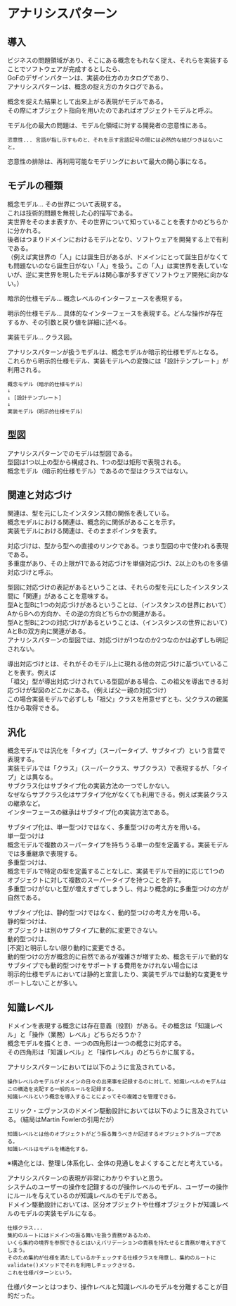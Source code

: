 # アナリシスパターン  
## 導入
ビジネスの問題領域があり、そこにある概念をもれなく捉え、それらを実装することでソフトウェアが完成するとしたら、  
GoFのデザインパターンは、実装の仕方のカタログであり、  
アナリシスパターンは、概念の捉え方のカタログである。  
  
概念を捉えた結果として出来上がる表現がモデルである。  
その際にオブジェクト指向を用いたのであればオブジェクトモデルと呼ぶ。  
  
モデル化の最大の問題は、モデル化領域に対する開発者の恣意性にある。  
```  
恣意性... 言語が指し示すものと、それを示す言語記号の間には必然的な結びつきはないこと。  
```  
恣意性の排除は、再利用可能なモデリングにおいて最大の関心事になる。    
  
## モデルの種類  
概念モデル... その世界について表現する。  
これは技術的問題を無視した心的描写である。  
実世界をそのまま表すか、その世界について知っていることを表すかのどちらかに分かれる。  
後者はつまりドメインにおけるモデルとなり、ソフトウェアを開発する上で有利である。  
（例えば実世界の「人」には誕生日があるが、ドメインにとって誕生日がなくても問題ないのなら誕生日がない「人」を扱う。この「人」は実世界を表していないが、逆に実世界を現したモデルは関心事が多すぎてソフトウェア開発に向かない。）  
  
暗示的仕様モデル... 概念レベルのインターフェースを表現する。  
  
明示的仕様モデル... 具体的なインターフェースを表現する。どんな操作が存在するか、その引数と戻り値を詳細に述べる。  
  
実装モデル... クラス図。  
  
アナリシスパターンが扱うモデルは、概念モデルか暗示的仕様モデルとなる。  
これらから明示的仕様モデル、実装モデルへの変換には「設計テンプレート」が利用される。  
```
概念モデル（暗示的仕様モデル）
↓
↓ [設計テンプレート]
↓
実装モデル（明示的仕様モデル）
```
  
## 型図
アナリシスパターンでのモデルは型図である。  
型図は1つ以上の型から構成され、1つの型は矩形で表現される。  
概念モデル（暗示的仕様モデル）であるので型はクラスではない。  
  
## 関連と対応づけ  
関連は、型を元にしたインスタンス間の関係を表している。  
概念モデルにおける関連は、概念的に関係があることを示す。  
実装モデルにおける関連は、そのままポインタを表す。  
  
対応づけは、型から型への直接のリンクである。つまり型図の中で使われる表現である。  
多重度があり、その上限が1である対応づけを単値対応づけ、2以上のものを多値対応づけと呼ぶ。  
  
型図に対応づけの表記があるということは、それらの型を元にしたインスタンス間に「関連」があることを意味する。  
型Aと型Bに1つの対応づけがあるということは、（インスタンスの世界において）AからBへの方向か、その逆の方向どちらかの関連がある。  
型Aと型Bに2つの対応づけがあるということは、（インスタンスの世界において）AとBの双方向に関連がある。  
アナリシスパターンの型図では、対応づけが1つなのか2つなのかは必ずしも明記されない。  
  
導出対応づけとは、それがそのモデル上に現れる他の対応づけに基づいていることを表す。例えば  
「祖父」型が導出対応づけされている型図がある場合、この祖父を導出できる対応づけが型図のどこかにある。（例えば父ー親の対応づけ）  
この場合実装モデルで必ずしも「祖父」クラスを用意せずとも、父クラスの親属性から取得できる。  
  
## 汎化  
概念モデルでは汎化を「タイプ」（スーパータイプ、サブタイプ）という言葉で表現する。  
実装モデルでは「クラス」（スーパークラス、サブクラス）で表現するが、「タイプ」とは異なる。  
サブクラス化はサブタイプ化の実装方法の一つでしかない。  
なぜならサブクラス化はサブタイプ化がなくても利用できる。例えば実装クラスの継承など。  
インターフェースの継承はサブタイプ化の実装方法である。  
  
サブタイプ化は、単一型つけではなく、多重型つけの考え方を用いる。  
単一型つけは  
概念モデルで複数のスーパータイプを持ちうる単一の型を定義する。実装モデルでは多重継承で表現する。  
多重型つけは、  
概念モデルで特定の型を定義することなしに、実装モデルで目的に応じて1つのオブジェクトに対して複数のスーパータイプを持つことを許す。  
多重型つけがないと型が増えすぎてしまうし、何より概念的に多重型つけの方が自然である。  
  
サブタイプ化は、静的型つけではなく、動的型つけの考え方を用いる。  
静的型つけは、  
オブジェクトは別のサブタイプに動的に変更できない。  
動的型つけは、  
[不変]と明示しない限り動的に変更できる。  
動的型つけの方が概念的に自然であるが複雑さが増すため、概念モデルで動的なサブタイプでも動的型つけをサポートする費用をかけれない場合には  
明示的仕様モデルにおいては静的と宣言したり、実装モデルでは動的な変更をサポートしないことが多い。  
  
## 知識レベル  
ドメインを表現する概念には存在意義（役割）がある。その概念は「知識レベル」と「操作（業務）レベル」どちらだろうか？  
概念モデルを描くとき、一つの四角形は一つの概念に対応する。  
その四角形は「知識レベル」と「操作レベル」のどちらかに属する。  
  
アナリシスパターンにおいては以下のように言及されている。  
```  
操作レベルのモデルがドメインの日々の出来事を記録するのに対して、知識レベルのモデルはこの構造を支配する一般的ルールを記録する。  
知識レベルという概念を導入することによってその複雑さを管理できる。  
```  
  
エリック・エヴァンスのドメイン駆動設計においては以下のように言及されている。（結局はMartin Fowlerの引用だが）  
```  
知識レベルとは他のオブジェクトがどう振る舞うべきか記述するオブジェクトグループである。  
知識レベルはモデルを構造化する。  
```  
※構造化とは、整理し体系化し、全体の見通しをよくすることだと考えている。  
  
アナリシスパターンの表現が非常にわかりやすいと思う。  
システムのユーザーの操作を記録するのが操作レベルのモデル、ユーザーの操作にルールを与えているのが知識レベルのモデルである。  
ドメイン駆動設計においては、区分オブジェクトや仕様オブジェクトが知識レベルのモデルの実装モデルになる。  
```  
仕様クラス...     
集約のルートにはドメインの振る舞いを扱う責務があるため、    
いくら集約の境界を参照できるとはいえバリデーションの責務を持たせると責務が増えすぎてしまう。    
そのため集約が仕様を満たしているかチェックする仕様クラスを用意し、集約のルートにvalidate()メソッドでそれを利用しチェックさせる。    
これを仕様パターンという。   
```  
仕様パターンとはつまり、操作レベルと知識レベルのモデルを分離することが目的だった。  
